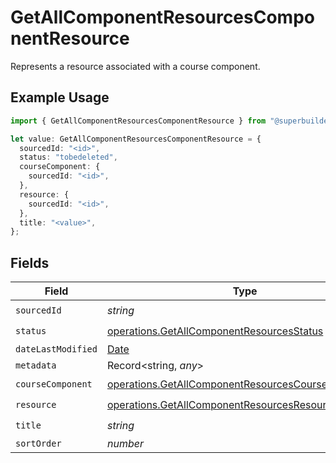 # GetAllComponentResourcesComponentResource

Represents a resource associated with a course component.

## Example Usage

```typescript
import { GetAllComponentResourcesComponentResource } from "@superbuilders/oneroster/models/operations";

let value: GetAllComponentResourcesComponentResource = {
  sourcedId: "<id>",
  status: "tobedeleted",
  courseComponent: {
    sourcedId: "<id>",
  },
  resource: {
    sourcedId: "<id>",
  },
  title: "<value>",
};
```

## Fields

| Field                                                                                                                    | Type                                                                                                                     | Required                                                                                                                 | Description                                                                                                              |
| ------------------------------------------------------------------------------------------------------------------------ | ------------------------------------------------------------------------------------------------------------------------ | ------------------------------------------------------------------------------------------------------------------------ | ------------------------------------------------------------------------------------------------------------------------ |
| `sourcedId`                                                                                                              | *string*                                                                                                                 | :heavy_check_mark:                                                                                                       | N/A                                                                                                                      |
| `status`                                                                                                                 | [operations.GetAllComponentResourcesStatus](../../models/operations/getallcomponentresourcesstatus.md)                   | :heavy_check_mark:                                                                                                       | N/A                                                                                                                      |
| `dateLastModified`                                                                                                       | [Date](https://developer.mozilla.org/en-US/docs/Web/JavaScript/Reference/Global_Objects/Date)                            | :heavy_minus_sign:                                                                                                       | N/A                                                                                                                      |
| `metadata`                                                                                                               | Record<string, *any*>                                                                                                    | :heavy_minus_sign:                                                                                                       | N/A                                                                                                                      |
| `courseComponent`                                                                                                        | [operations.GetAllComponentResourcesCourseComponent](../../models/operations/getallcomponentresourcescoursecomponent.md) | :heavy_check_mark:                                                                                                       | N/A                                                                                                                      |
| `resource`                                                                                                               | [operations.GetAllComponentResourcesResource](../../models/operations/getallcomponentresourcesresource.md)               | :heavy_check_mark:                                                                                                       | N/A                                                                                                                      |
| `title`                                                                                                                  | *string*                                                                                                                 | :heavy_check_mark:                                                                                                       | N/A                                                                                                                      |
| `sortOrder`                                                                                                              | *number*                                                                                                                 | :heavy_minus_sign:                                                                                                       | N/A                                                                                                                      |